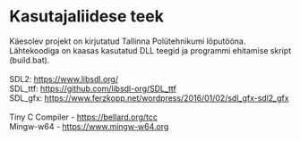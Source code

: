 # Kasutajaliidese teek
Käesolev projekt on kirjutatud Tallinna Polütehnikumi lõputööna. Lähtekoodiga on kaasas kasutatud DLL teegid ja programmi ehitamise skript (build.bat).
<br><br>
SDL2: https://www.libsdl.org/
<br>
SDL_ttf: https://github.com/libsdl-org/SDL_ttf
<br>
SDL_gfx: https://www.ferzkopp.net/wordpress/2016/01/02/sdl_gfx-sdl2_gfx
<br><br>
Tiny C Compiler - https://bellard.org/tcc
<br>
Mingw-w64 - https://www.mingw-w64.org
